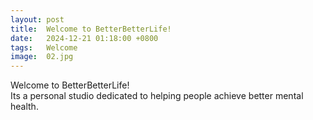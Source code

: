 ```yaml
---
layout: post
title:  Welcome to BetterBetterLife!
date:   2024-12-21 01:18:00 +0800
tags:   Welcome
image:  02.jpg
---
```

Welcome to BetterBetterLife!   
Its a personal studio dedicated to helping people achieve better mental health.
